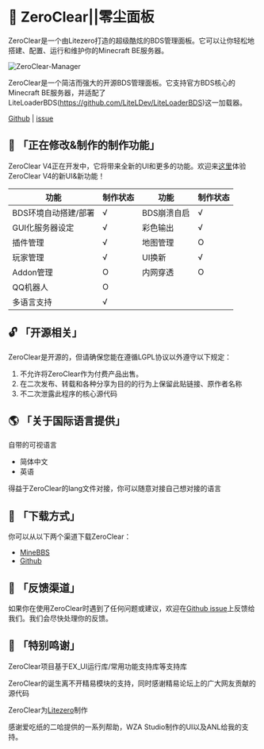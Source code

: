 # 🚀 ZeroClear||零尘面板

ZeroClear是一个由Litezero打造的超级酷炫的BDS管理面板。它可以让你轻松地搭建、配置、运行和维护你的Minecraft BE服务器。

![ZeroClear-Manager](https://i.loli.net/2021/10/30/2w8n5y9f7Z3t6zv.png)

ZeroClear是一个简洁而强大的开源BDS管理面板。它支持官方BDS核心的Minecraft BE服务器，并适配了LiteLoaderBDS(https://github.com/LiteLDev/LiteLoaderBDS)这一加载器。

[Github](https://github.com/Litezero) | [issue](https://github.com/Litezero/ZeroClear-manager/issues)

## 🎁 「正在修改&制作的制作功能」

ZeroClear V4正在开发中，它将带来全新的UI和更多的功能。欢迎来[这里](https://www.minebbs.com/resources/zeroclear-bds.1820/)体验ZeroClear V4的新UI&新功能！

| 功能 | 制作状态 | 功能 | 制作状态 |
| --- | --- | --- | --- |
| BDS环境自动搭建/部署 | √ | BDS崩溃自启 | √ |
| GUI化服务器设定 | √ | 彩色输出 | √ |
| 插件管理 | √ | 地图管理 | O |
| 玩家管理 | √ | UI换新 | √ |
| Addon管理 | O | 内网穿透 | O |
| QQ机器人 | O |  |  |
| 多语言支持 | √ |  |  |

## 🔓 「开源相关」

ZeroClear是开源的，但请确保您能在遵循LGPL协议以外遵守以下规定：

1. 不允许将ZeroClear作为付费产品出售。
2. 在二次发布、转载和各种分享为目的的行为上保留此贴链接、原作者名称
3. 不二次泄露此程序的核心源代码

## 🌎 「关于国际语言提供」

自带的可视语言

- 简体中文
- 英语

得益于ZeroClear的lang文件对接，你可以随意对接自己想对接的语言

## 💾 「下载方式」

你可以从以下两个渠道下载ZeroClear：

- [MineBBS](https://www.minebbs.com/resources/zeroclear-bds.1820/)
- [Github](https://github.com/Litezero/ZeroClear-manager)

## 📝 「反馈渠道」

如果你在使用ZeroClear时遇到了任何问题或建议，欢迎在[Github issue](https://github.com/Litezero/ZeroClear-manager/issues)上反馈给我们。我们会尽快处理你的反馈。

## 💖 「特别鸣谢」

ZeroClear项目基于EX_UI运行库/常用功能支持库等支持库

ZeroClear的诞生离不开精易模块的支持，同时感谢精易论坛上的广大网友贡献的源代码

ZeroClear为[Litezero](https://github.com/Litezero)制作

感谢爱吃纸的二哈提供的一系列帮助，WZA Studio制作的UI以及ANL给我的支持。
